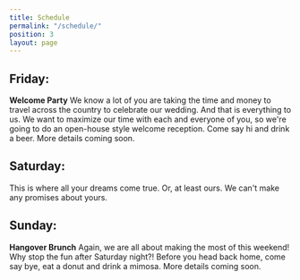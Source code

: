 ```yaml
---
title: Schedule
permalink: "/schedule/"
position: 3
layout: page
---
```


## Friday:

**Welcome Party**
We know a lot of you are taking the time and money to travel across the country to celebrate our wedding. And that is everything to us. We want to maximize our time with each and everyone of you, so we're going to do an open-house style welcome reception. Come say hi and drink a beer. More details coming soon.

## Saturday:

This is where all your dreams come true. Or, at least ours. We can't make any promises about yours.

## Sunday:

**Hangover Brunch**
Again, we are all about making the most of this weekend! Why stop the fun after Saturday night?! Before you head back home, come say bye, eat a donut and drink a mimosa. More details coming soon.